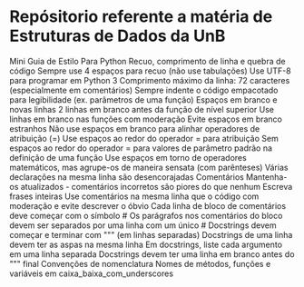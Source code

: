 # Repósitorio referente a matéria de Estruturas de Dados da UnB

Mini Guia de Estilo Para Python
Recuo, comprimento de linha e quebra de código
Sempre use 4 espaços para recuo (não use tabulações)
Use UTF-8 para programar em Python 3
Comprimento máximo da linha: 72 caracteres (especialmente em comentários)
Sempre indente o código empacotado para legibilidade (ex. parâmetros de uma função)
Espaços em branco e novas linhas
2 linhas em branco antes da função de nível superior
Use linhas em branco nas funções com moderação
Evite espaços em branco estranhos
Não use espaços em branco para alinhar operadores de atribuição (=)
Use espaços ao redor do operador = para atribuição
Sem espaços ao redor do operador = para valores de parâmetro padrão na definição de uma função
Use espaços em torno de operadores matemáticos, mas agrupe-os de maneira sensata (com parênteses)
Várias declarações na mesma linha são desencorajadas
Comentários
Mantenha-os atualizados - comentários incorretos são piores do que nenhum
Escreva frases inteiras
Use comentários na mesma linha que o código com moderação e evite descrever o óbvio
Cada linha de bloco de comentários deve começar com o símbolo #
Os parágrafos nos comentários do bloco devem ser separados por uma linha com um único #
Docstrings devem começar e terminar com """ (em linhas separadas)
Docstrings de uma linha devem ter as aspas na mesma linha
Em docstrings, liste cada argumento em uma linha separada
Docstrings devem ter uma linha em branco antes do """ final
Convenções de nomenclatura
Nomes de métodos, funções e variáveis em caixa_baixa_com_underscores